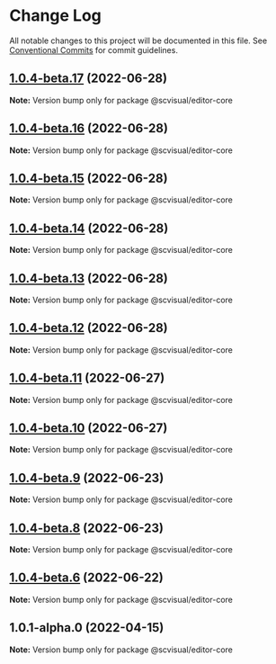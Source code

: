 # Change Log

All notable changes to this project will be documented in this file.
See [Conventional Commits](https://conventionalcommits.org) for commit guidelines.

## [1.0.4-beta.17](http://58.22.61.222:18001/bgtech-fe/micro-frame/compare/@scvisual/editor-core@1.0.4-beta.16...@scvisual/editor-core@1.0.4-beta.17) (2022-06-28)

**Note:** Version bump only for package @scvisual/editor-core





## [1.0.4-beta.16](http://58.22.61.222:18001/bgtech-fe/micro-frame/compare/@scvisual/editor-core@1.0.4-beta.15...@scvisual/editor-core@1.0.4-beta.16) (2022-06-28)

**Note:** Version bump only for package @scvisual/editor-core





## [1.0.4-beta.15](http://58.22.61.222:18001/bgtech-fe/micro-frame/compare/@scvisual/editor-core@1.0.4-beta.14...@scvisual/editor-core@1.0.4-beta.15) (2022-06-28)

**Note:** Version bump only for package @scvisual/editor-core





## [1.0.4-beta.14](http://58.22.61.222:18001/bgtech-fe/micro-frame/compare/@scvisual/editor-core@1.0.4-beta.13...@scvisual/editor-core@1.0.4-beta.14) (2022-06-28)

**Note:** Version bump only for package @scvisual/editor-core





## [1.0.4-beta.13](http://58.22.61.222:18001/bgtech-fe/micro-frame/compare/@scvisual/editor-core@1.0.4-beta.12...@scvisual/editor-core@1.0.4-beta.13) (2022-06-28)

**Note:** Version bump only for package @scvisual/editor-core





## [1.0.4-beta.12](http://58.22.61.222:18001/bgtech-fe/micro-frame/compare/@scvisual/editor-core@1.0.4-beta.11...@scvisual/editor-core@1.0.4-beta.12) (2022-06-28)

**Note:** Version bump only for package @scvisual/editor-core





## [1.0.4-beta.11](http://58.22.61.222:18001/bgtech-fe/micro-frame/compare/@scvisual/editor-core@1.0.4-beta.10...@scvisual/editor-core@1.0.4-beta.11) (2022-06-27)

**Note:** Version bump only for package @scvisual/editor-core





## [1.0.4-beta.10](http://58.22.61.222:18001/bgtech-fe/micro-frame/compare/@scvisual/editor-core@1.0.4-beta.9...@scvisual/editor-core@1.0.4-beta.10) (2022-06-27)

**Note:** Version bump only for package @scvisual/editor-core





## [1.0.4-beta.9](http://58.22.61.222:18001/bgtech-fe/micro-frame/compare/@scvisual/editor-core@1.0.4-beta.8...@scvisual/editor-core@1.0.4-beta.9) (2022-06-23)

**Note:** Version bump only for package @scvisual/editor-core





## [1.0.4-beta.8](http://58.22.61.222:18001/bgtech-fe/micro-frame/compare/@scvisual/editor-core@1.0.4-beta.6...@scvisual/editor-core@1.0.4-beta.8) (2022-06-23)

**Note:** Version bump only for package @scvisual/editor-core





## [1.0.4-beta.6](http://58.22.61.222:18001/bgtech-fe/micro-frame/compare/@scvisual/editor-core@1.0.1-alpha.0...@scvisual/editor-core@1.0.4-beta.6) (2022-06-22)

**Note:** Version bump only for package @scvisual/editor-core





## 1.0.1-alpha.0 (2022-04-15)

**Note:** Version bump only for package @scvisual/editor-core
